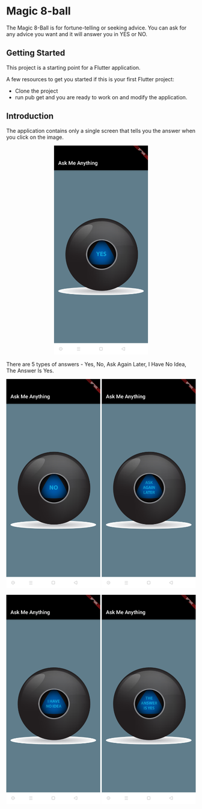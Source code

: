 # Magic 8-ball

The Magic 8-Ball is for fortune-telling or seeking advice.
You can ask for any advice you want and it will answer you in YES or NO.

## Getting Started
This project is a starting point for a Flutter application.

A few resources to get you started if this is your first Flutter project:

- Clone the project
- run pub get and you are ready to work on and modify the application.

## Introduction

The application contains only a single screen that tells you the answer when you click on the image.

<p align="center">
   <img src="/readme_images/1.jpg" width="250">
</p>

There are 5 types of answers - Yes, No, Ask Again Later, I Have No Idea, The Answer Is Yes.

<p align="center">
   <img src="/readme_images/2.jpg" width="250">   <img src="/readme_images/3.jpg" width="250">
</p>
<p align="center">
   <img src="/readme_images/4.jpg" width="250">   <img src="/readme_images/5.jpg" width="250">
</p>

